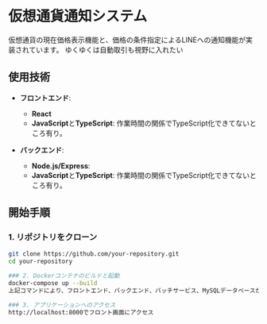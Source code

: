 # 仮想通貨通知システム

仮想通貨の現在価格表示機能と、価格の条件指定によるLINEへの通知機能が実装されています。
ゆくゆくは自動取引も視野に入れたい

## 使用技術

- **フロントエンド**:  
  - **React**
  - **JavaScript**と**TypeScript**: 作業時間の関係でTypeScript化できてないところ有り。

- **バックエンド**:  
  - **Node.js/Express**: 
  - **JavaScript**と**TypeScript**: 作業時間の関係でTypeScript化できてないところ有り。

## 開始手順

### 1. リポジトリをクローン

```bash
git clone https://github.com/your-repository.git
cd your-repository

### 2. Dockerコンテナのビルドと起動
docker-compose up --build
上記コマンドにより、フロントエンド、バックエンド、バッチサービス、MySQLデータベースがビルドされ、起動されます。

### 3. アプリケーションへのアクセス
http://localhost:8000でフロント画面にアクセス

